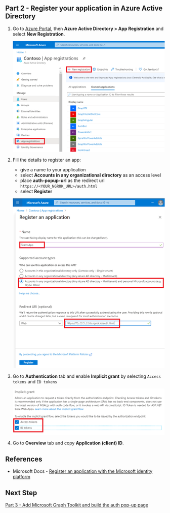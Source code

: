 ## Part 2 - Register your application in Azure Active Directory

1. Go to [Azure Portal](https://portal.azure.com), then **Azure Active Directory > App Registration** and select **New Registration**.

   ![AAD Registration](/OneProductivityHub/Images/AADRegistration-01.PNG) 

1. Fill the details to register an app:
   * give a name to your application
   * select **Accounts in any organizational directory** as an access level
   * place **auth-popup-url** as the redirect url `https://<YOUR_NGROK_URL>/auth.html`
   * select **Register**
   
    ![AAD Registration](/OneProductivityHub/Images/AADRegistration-02.PNG) 

1. Go to **Authentication** tab and enable **Implicit grant** by selecting `Access tokens` and `ID tokens`

   ![AAD Registration](/OneProductivityHub/Images/AADRegistration-03.PNG) 
   
1. Go to **Overview** tab and copy **Application (client) ID**.

## References
- Microsoft Docs - [Register an application with the Microsoft identity platform](https://cda.ms/1Jk)

## Next Step
[Part 3 - Add Microsoft Graph Toolkit and build the auth pop-up page](/OneProductivityHub/Tutorials/03-Initialize_MGT_and_auth_page.md)